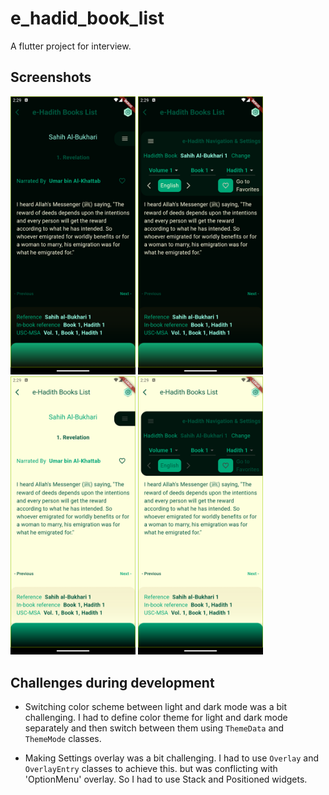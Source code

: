 # e_hadid_book_list

A flutter project for interview.

## Screenshots

<img src='screenshots/dark.png' width=200> <img src='screenshots/dark_open.png' width=200> <img src='screenshots/light.png' width=200> <img src='screenshots/light_open.png' width=200>

## Challenges during development

- Switching color scheme between light and dark mode was a bit challenging. I had to define color theme for light and dark mode separately and then switch between them using `ThemeData` and `ThemeMode` classes.

- Making Settings overlay was a bit challenging. I had to use `Overlay` and `OverlayEntry` classes to achieve this. but was conflicting with 'OptionMenu' overlay. So I had to use Stack and Positioned widgets.
